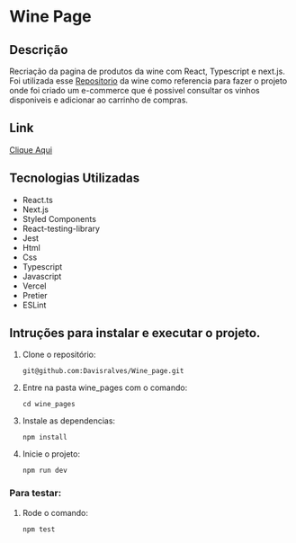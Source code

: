 # Wine Page

## Descrição

Recriação da pagina de produtos da wine com React, Typescript e next.js. Foi utilizada esse [Repositorio](https://github.com/winecombr/frontend-challenge) da wine como referencia para fazer o projeto onde foi criado um e-commerce que é possivel consultar os vinhos disponiveis e adicionar ao carrinho de compras.

## Link

[Clique Aqui](https://wine-page-3z9a6vbs8-davisralves.vercel.app/)

## Tecnologias Utilizadas

- React.ts
- Next.js
- Styled Components
- React-testing-library
- Jest
- Html
- Css
- Typescript
- Javascript
- Vercel
- Pretier
- ESLint

## Intruções para instalar e executar o projeto.

1. Clone o repositório:
   
   `git@github.com:Davisralves/Wine_page.git`

2. Entre na pasta wine_pages com o comando:
   
   `cd wine_pages`

3. Instale as dependencias:

   `npm install`

4. Inicie o projeto:

   `npm run dev `

### Para testar:

1. Rode o comando:

   `npm test `
